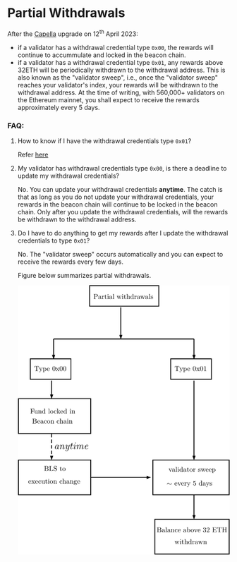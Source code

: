 # Partial Withdrawals

After the [Capella](https://ethereum.org/en/history/#capella) upgrade on 12<sup>th</sup> April 2023:

 - if a validator has a withdrawal credential type `0x00`, the rewards will continue to accummulate and locked in the beacon chain.
 - if a validator has a withdrawal credential type `0x01`, any rewards above 32ETH will be periodically withdrawn to the withdrawal address. This is also known as the "validator sweep", i.e., once the "validator sweep" reaches your validator's index, your rewards will be withdrawn to the withdrawal address.  At the time of writing, with 560,000+ validators on the Ethereum mainnet, you shall expect to receive the rewards approximately every 5 days.

### FAQ:
1. How to know if I have the withdrawal credentials type `0x01`?
   
   Refer [here](./voluntary-exit.md#1-how-to-know-if-i-have-the-withdrawal-credentials-type-0x01)

2. My validator has withdrawal credentials type `0x00`, is there a deadline to update my withdrawal credentials?

   No.  You can update your withdrawal credentials **anytime**. The catch is that as long as you do not update your withdrawal credentials, your rewards in the beacon chain will continue to be locked in the beacon chain. Only after you update the withdrawal credentials, will the rewards be withdrawn to the withdrawal address.

3. Do I have to do anything to get my rewards after I update the withdrawal credentials to type `0x01`?

    No. The "validator sweep" occurs automatically and you can expect to receive the rewards every few days. 

    Figure below summarizes partial withdrawals.

    ![partial](./imgs/partial-withdrawal.png)